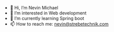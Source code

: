 - 👋 Hi, I’m Nevin Michael
- 👀 I’m interested in Web development
- 🌱 I’m currently learning Spring boot
- 📫 How to reach me: nevin@strebetechnik.com
